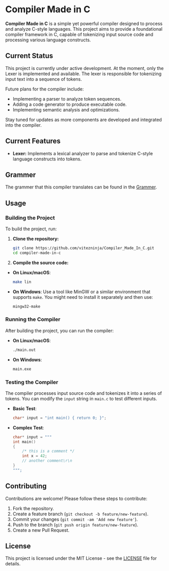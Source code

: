 # Compiler Made in C

**Compiler Made in C** is a simple yet powerful compiler designed to process and analyze C-style languages. This project aims to provide a foundational compiler framework in C, capable of tokenizing input source code and processing various language constructs.

## Current Status

This project is currently under active development. At the moment, only the Lexer is implemented and available. The lexer is responsible for tokenizing input text into a sequence of tokens. 

Future plans for the compiler include:

- Implementing a parser to analyze token sequences.
- Adding a code generator to produce executable code.
- Implementing semantic analysis and optimizations.

Stay tuned for updates as more components are developed and integrated into the compiler.

## Current Features

- **Lexer:** Implements a lexical analyzer to parse and tokenize C-style language constructs into tokens.

## Grammer

The grammer that this compiler translates can be found in the [Grammer](grammer.md).

## Usage

### Building the Project

To build the project, run:

1. **Clone the repository:**
   ```sh
   git clone https://github.com/vitezninja/Compiler_Made_In_C.git
   cd compiler-made-in-c
   ```

2. **Compile the source code:**  
- **On Linux/macOS**:
    ```bash
    make lin
    ```

- **On Windows**:
    Use a tool like MinGW or a similar environment that supports `make`. You might need to install it separately and then use:
    ```bash
    mingw32-make
    ```

### Running the Compiler

After building the project, you can run the compiler:

- **On Linux/macOS**:
    ```bash
    ./main.out
    ```

- **On Windows**:
    ```bash
    main.exe
    ```

### Testing the Compiler

The compiler processes input source code and tokenizes it into a series of tokens. You can modify the `input` string in `main.c` to test different inputs.

- **Basic Test**:
    ```c
    char* input = "int main() { return 0; }";
    ```

- **Complex Test**:
    ```c
    char* input = """
    int main() 
    { 
        /* this is a comment */
        int x = 42;
        // another comment\r\n
    }
    """;
    ```
## Contributing

Contributions are welcome! Please follow these steps to contribute:

1. Fork the repository.
2. Create a feature branch (`git checkout -b feature/new-feature`).
3. Commit your changes (`git commit -am 'Add new feature'`).
4. Push to the branch (`git push origin feature/new-feature`).
5. Create a new Pull Request.

## License

This project is licensed under the MIT License - see the [LICENSE](LICENSE) file for details.

